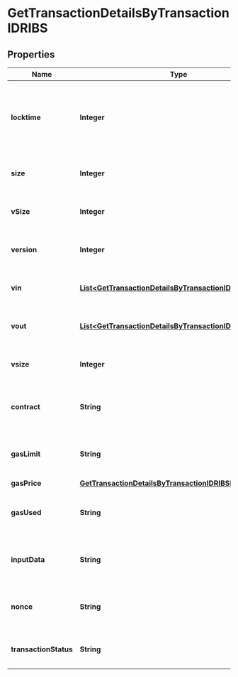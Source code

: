 

# GetTransactionDetailsByTransactionIDRIBS


## Properties

Name | Type | Description | Notes
------------ | ------------- | ------------- | -------------
**locktime** | **Integer** | Represents the time at which a particular transaction can be added to the blockchain. | 
**size** | **Integer** | Represents the total size of this transaction. | 
**vSize** | **Integer** | Represents the virtual size of this transaction. | 
**version** | **Integer** | Represents transaction version number. | 
**vin** | [**List&lt;GetTransactionDetailsByTransactionIDRIBSD2Vin&gt;**](GetTransactionDetailsByTransactionIDRIBSD2Vin.md) | Represents the transaction inputs. | 
**vout** | [**List&lt;GetTransactionDetailsByTransactionIDRIBSD2Vout&gt;**](GetTransactionDetailsByTransactionIDRIBSD2Vout.md) | Represents the transaction outputs. | 
**vsize** | **Integer** | Represents the virtual size of this transaction. | 
**contract** | **String** | Numeric representation of the transaction contract | 
**gasLimit** | **String** | String representation of the transaction gas | 
**gasPrice** | [**GetTransactionDetailsByTransactionIDRIBSBSCGasPrice**](GetTransactionDetailsByTransactionIDRIBSBSCGasPrice.md) |  | 
**gasUsed** | **String** | Numeric representation of the transaction gas used | 
**inputData** | **String** | Numeric representation of the transaction input | 
**nonce** | **String** | Numeric representation of the transaction nonce | 
**transactionStatus** | **String** | Represents the status of this transaction. | 



